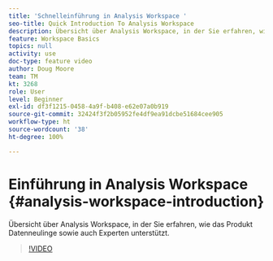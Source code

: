 ```yaml
---
title: 'Schnelleinführung in Analysis Workspace '
seo-title: Quick Introduction To Analysis Workspace
description: Übersicht über Analysis Workspace, in der Sie erfahren, wie das Produkt Datenneulinge sowie auch Experten unterstützt.
feature: Workspace Basics
topics: null
activity: use
doc-type: feature video
author: Doug Moore
team: TM
kt: 3268
role: User
level: Beginner
exl-id: df3f1215-0458-4a9f-b408-e62e07a0b919
source-git-commit: 32424f3f2b05952fe4df9ea91dcbe51684cee905
workflow-type: ht
source-wordcount: '38'
ht-degree: 100%

---
```


# Einführung in Analysis Workspace {#analysis-workspace-introduction}

Übersicht über Analysis Workspace, in der Sie erfahren, wie das Produkt Datenneulinge sowie auch Experten unterstützt.

>[!VIDEO](https://video.tv.adobe.com/v/28165/?quality=12)
